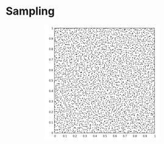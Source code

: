 # Sampling

<p align="center">
  <img width="300" height="300" src="images/elementary_intervals.png">
</p>